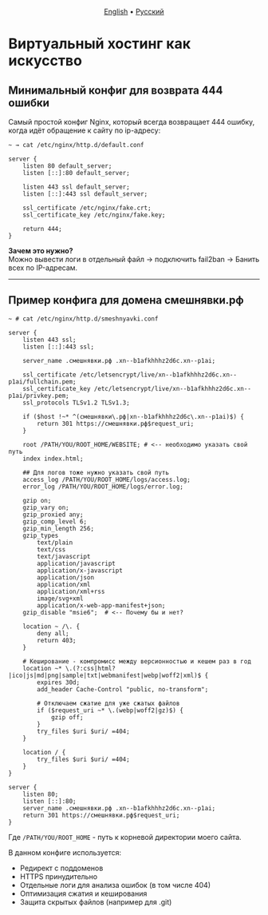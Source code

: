 
<p align="center">
  <a href="Readme.md">English</a> • 
  <a href="Readme_ru.md">Русский</a>
</p>

# Виртуальный хостинг как искусство

## Минимальный конфиг для возврата 444 ошибки

Самый простой конфиг Nginx, который всегда возвращает 444 ошибку, когда идёт обращение к сайту по ip-адресу:

```nginx
~ → cat /etc/nginx/http.d/default.conf

server {
    listen 80 default_server;
    listen [::]:80 default_server;

    listen 443 ssl default_server;
    listen [::]:443 ssl default_server;

    ssl_certificate /etc/nginx/fake.crt;
    ssl_certificate_key /etc/nginx/fake.key;

    return 444;
}
```

**Зачем это нужно?**  
Можно вывести логи в отдельный файл → подключить fail2ban → Банить всех по IP-адресам.

---

## Пример конфига для домена смешнявки.рф

```nginx
~ # cat /etc/nginx/http.d/smeshnyavki.conf

server {  
    listen 443 ssl;  
    listen [::]:443 ssl;  

    server_name .смешнявки.рф .xn--b1afkhhhz2d6c.xn--p1ai;  

    ssl_certificate /etc/letsencrypt/live/xn--b1afkhhhz2d6c.xn--p1ai/fullchain.pem;  
    ssl_certificate_key /etc/letsencrypt/live/xn--b1afkhhhz2d6c.xn--p1ai/privkey.pem;  
    ssl_protocols TLSv1.2 TLSv1.3;  

    if ($host !~* ^(смешнявки\.рф|xn--b1afkhhhz2d6c\.xn--p1ai)$) {  
        return 301 https://смешнявки.рф$request_uri;  
    }  

    root /PATH/YOU/ROOT_HOME/WEBSITE; # <-- необходимо указать свой путь  
    index index.html;  

    ## Для логов тоже нужно указать свой путь
    access_log /PATH/YOU/ROOT_HOME/logs/access.log;
    error_log /PATH/YOU/ROOT_HOME/logs/error.log;

    gzip on;  
    gzip_vary on;  
    gzip_proxied any;  
    gzip_comp_level 6;  
    gzip_min_length 256;  
    gzip_types  
        text/plain  
        text/css  
        text/javascript  
        application/javascript  
        application/x-javascript  
        application/json  
        application/xml  
        application/xml+rss  
        image/svg+xml  
        application/x-web-app-manifest+json;  
    gzip_disable "msie6";  # <-- Почему бы и нет?

    location ~ /\. {  
        deny all;  
        return 403;  
    }  

    # Кеширование - компромисс между версионностью и кешем раз в год
    location ~* \.(?:css|html?|ico|js|md|png|sample|txt|webmanifest|webp|woff2|xml)$ {  
        expires 30d;  
        add_header Cache-Control "public, no-transform";  

        # Отключаем сжатие для уже сжатых файлов
        if ($request_uri ~* \.(webp|woff2|gz)$) {  
            gzip off;  
        }  
        try_files $uri $uri/ =404;  
    }  

    location / {  
        try_files $uri $uri/ =404;  
    }  
}  

server {  
    listen 80;  
    listen [::]:80;  
    server_name .смешнявки.рф .xn--b1afkhhhz2d6c.xn--p1ai;  
    return 301 https://смешнявки.рф$request_uri;
}
```

Где `/PATH/YOU/ROOT_HOME` - путь к корневой директории моего сайта.

В данном конфиге используется:
- Редирект с поддоменов
- HTTPS принудительно
- Отдельные логи для анализа ошибок (в том числе 404)
- Оптимизация сжатия и кеширования
- Защита скрытых файлов (например для .git)
